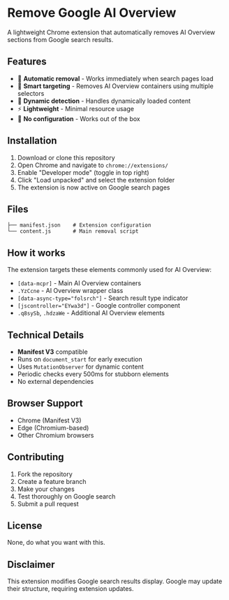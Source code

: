 # Remove Google AI Overview

A lightweight Chrome extension that automatically removes AI Overview sections from Google search results.

## Features

- 🚀 **Automatic removal** - Works immediately when search pages load
- 🎯 **Smart targeting** - Removes AI Overview containers using multiple selectors
- 🔄 **Dynamic detection** - Handles dynamically loaded content
- ⚡ **Lightweight** - Minimal resource usage
- 🔧 **No configuration** - Works out of the box

## Installation

1. Download or clone this repository
2. Open Chrome and navigate to `chrome://extensions/`
3. Enable "Developer mode" (toggle in top right)
4. Click "Load unpacked" and select the extension folder
5. The extension is now active on Google search pages

## Files

```
├── manifest.json    # Extension configuration
└── content.js       # Main removal script
```

## How it works

The extension targets these elements commonly used for AI Overview:
- `[data-mcpr]` - Main AI Overview containers
- `.YzCcne` - AI Overview wrapper class
- `[data-async-type="folsrch"]` - Search result type indicator
- `[jscontroller="EYwa3d"]` - Google controller component
- `.q8sySb`, `.hdzaWe` - Additional AI Overview elements

## Technical Details

- **Manifest V3** compatible
- Runs on `document_start` for early execution
- Uses `MutationObserver` for dynamic content
- Periodic checks every 500ms for stubborn elements
- No external dependencies

## Browser Support

- Chrome (Manifest V3)
- Edge (Chromium-based)
- Other Chromium browsers

## Contributing

1. Fork the repository
2. Create a feature branch
3. Make your changes
4. Test thoroughly on Google search
5. Submit a pull request

## License

None, do what you want with this.

## Disclaimer

This extension modifies Google search results display. Google may update their structure, requiring extension updates.
